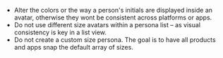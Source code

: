 - Alter the colors or the way a person's initials are displayed inside an avatar, otherwise they wont be consistent across platforms or apps.
- Do not use different size avatars within a persona list – as visual consistency is key in a list view.
- Do not create a custom size persona. The goal is to have all products and apps snap the default array of sizes.
